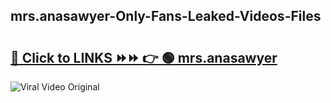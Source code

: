 
 ## mrs.anasawyer-Only-Fans-Leaked-Videos-Files

# <h2><a href="https://mediaupload.pro?mrs.anasawyer">🔗 Click to LINKS ⏩⏩ 👉 🟢 mrs.anasawyer </a></h2>

<a href="https://mediaupload.pro?mrs.anasawyer" rel="nofollow" data-target="animated-image.originalLink"><img src="https://i.ibb.co.com/xMMVF88/686577567.gif" alt="Viral Video Original" style="max-width: 100%; display: inline-block;" data-target="animated-image.originalImage"></a>